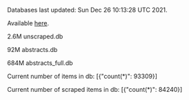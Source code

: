 Databases last updated: Sun Dec 26 10:13:28 UTC 2021. 

Available [here](https://github.com/cbeauhilton/ash-db/releases).

2.6M	unscraped.db

92M	abstracts.db

684M	abstracts_full.db

Current number of items in db:
[{"count(*)": 93309}]

Current number of scraped items in db:
[{"count(*)": 84240}]
